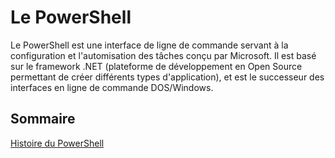 # Le PowerShell

Le PowerShell est une interface de ligne de commande servant à la configuration et l'automisation des tâches conçu par Microsoft. Il est basé sur le framework .NET (plateforme de développement en Open Source permettant de créer différents types d'application), et est le successeur des interfaces en ligne de commande DOS/Windows.

## Sommaire

[Histoire du PowerShell](https://github.com/aletrou/Cours-Linux/blob/main/histoire.md)

